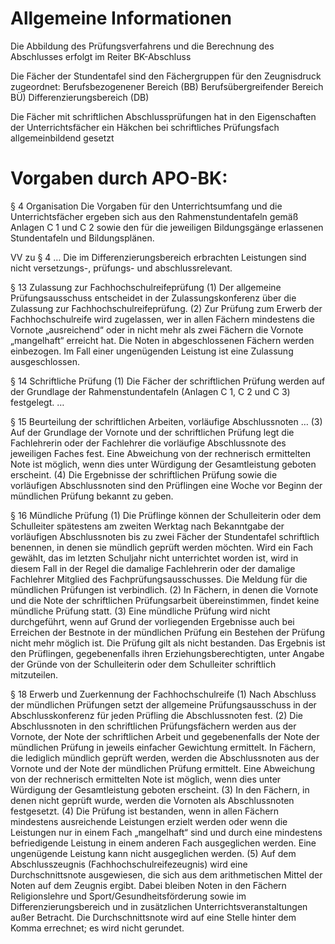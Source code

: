 # Allgemeine Informationen
Die Abbildung des Prüfungsverfahrens und die Berechnung des Abschlusses erfolgt im Reiter BK-Abschluss

Die Fächer der Stundentafel sind den Fächergruppen für den Zeugnisdruck zugeordnet:
Berufsbezogenener Bereich (BB)
Berufsübergreifender Bereich BÜ)
Differenzierungsbereich (DB)

Die Fächer mit schriftlichen Abschlussprüfungen hat in den Eigenschaften der Unterrichtsfächer ein Häkchen bei schriftliches Prüfungsfach allgemeinbildend gesetzt




# Vorgaben durch APO-BK:

§ 4
Organisation
Die Vorgaben für den Unterrichtsumfang und die Unterrichtsfächer ergeben sich aus den Rahmenstundentafeln gemäß Anlagen C 1 und C 2 sowie den für die jeweiligen Bildungsgänge erlassenen Stundentafeln und Bildungsplänen. 

VV zu § 4
… Die im Differenzierungsbereich erbrachten Leistungen sind nicht versetzungs-, prüfungs- und abschlussrelevant.

§ 13
Zulassung zur Fachhochschulreifeprüfung
(1) Der allgemeine Prüfungsausschuss entscheidet in der Zulassungskonferenz über die Zulassung zur Fachhochschulreifeprüfung.
(2) Zur Prüfung zum Erwerb der Fachhochschulreife wird zugelassen, wer in allen Fächern mindestens die Vornote „ausreichend“ oder in nicht mehr als zwei Fächern die Vornote „mangelhaft“ erreicht hat.
Die Noten in abgeschlossenen Fächern werden einbezogen. Im Fall einer ungenügenden Leistung ist eine Zulassung ausgeschlossen.

§ 14
Schriftliche Prüfung
(1) Die Fächer der schriftlichen Prüfung werden auf der Grundlage der Rahmenstundentafeln (Anlagen C 1, C 2 und C 3) festgelegt. …

§ 15
Beurteilung der schriftlichen Arbeiten, vorläufige Abschlussnoten
…
(3) Auf der Grundlage der Vornote und der schriftlichen Prüfung legt die Fachlehrerin oder der Fachlehrer die vorläufige Abschlussnote des jeweiligen Faches fest. Eine Abweichung von der rechnerisch ermittelten Note ist möglich, wenn dies unter Würdigung der Gesamtleistung geboten erscheint.
(4) Die Ergebnisse der schriftlichen Prüfung sowie die vorläufigen Abschlussnoten sind den Prüflingen eine Woche vor Beginn der mündlichen Prüfung bekannt zu geben.


§ 16
Mündliche Prüfung
(1) Die Prüflinge können der Schulleiterin oder dem Schulleiter spätestens am zweiten Werktag nach Bekanntgabe der vorläufigen Abschlussnoten bis zu zwei Fächer der Stundentafel schriftlich benennen, in denen sie mündlich geprüft werden möchten. Wird ein Fach gewählt, das im letzten Schuljahr nicht unterrichtet worden ist, wird in diesem Fall in der Regel die damalige Fachlehrerin oder der damalige Fachlehrer Mitglied des Fachprüfungsausschusses. Die Meldung für die mündlichen Prüfungen ist verbindlich.
(2) In Fächern, in denen die Vornote und die Note der schriftlichen
Prüfungsarbeit übereinstimmen, findet keine mündliche Prüfung
statt.
(3) Eine mündliche Prüfung wird nicht durchgeführt, wenn auf Grund der vorliegenden Ergebnisse auch bei Erreichen der Bestnote in der mündlichen Prüfung ein Bestehen der Prüfung nicht mehr möglich ist. Die Prüfung gilt als nicht bestanden. Das Ergebnis ist den Prüflingen, gegebenenfalls ihren Erziehungsberechtigten, unter Angabe der Gründe von der Schulleiterin oder dem Schulleiter schriftlich mitzuteilen.

§ 18
Erwerb und Zuerkennung der Fachhochschulreife
(1) Nach Abschluss der mündlichen Prüfungen setzt der allgemeine Prüfungsausschuss in der Abschlusskonferenz für jeden Prüfling die Abschlussnoten fest.
(2) Die Abschlussnoten in den schriftlichen Prüfungsfächern werden aus der Vornote, der Note der schriftlichen Arbeit und gegebenenfalls der Note der mündlichen Prüfung in jeweils einfacher Gewichtung ermittelt.
In Fächern, die lediglich mündlich geprüft werden, werden die Abschlussnoten aus der Vornote und der Note der mündlichen Prüfung ermittelt. Eine Abweichung von der rechnerisch ermittelten Note ist möglich, wenn dies unter Würdigung der Gesamtleistung geboten erscheint.
(3) In den Fächern, in denen nicht geprüft wurde, werden die Vornoten als Abschlussnoten festgesetzt.
(4) Die Prüfung ist bestanden, wenn in allen Fächern mindestens ausreichende
Leistungen erzielt werden oder wenn die Leistungen nur in einem Fach „mangelhaft“ sind und durch eine mindestens befriedigende Leistung in einem anderen Fach ausgeglichen werden. Eine ungenügende Leistung kann nicht ausgeglichen werden.
(5) Auf dem Abschlusszeugnis (Fachhochschulreifezeugnis) wird eine Durchschnittsnote ausgewiesen, die sich aus dem arithmetischen Mittel der Noten auf dem Zeugnis ergibt. Dabei bleiben Noten in den Fächern Religionslehre und Sport/Gesundheitsförderung sowie im Differenzierungsbereich und in zusätzlichen Unterrichtsveranstaltungen
außer Betracht. Die Durchschnittsnote wird auf eine Stelle hinter dem Komma errechnet; es wird nicht gerundet.
